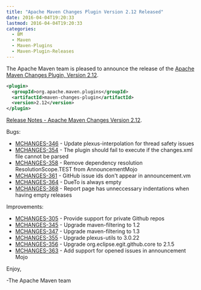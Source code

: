 ```yaml
---
title: "Apache Maven Changes Plugin Version 2.12 Released"
date: 2016-04-04T19:20:33
lastmod: 2016-04-04T19:20:33
categories:
  - BM
  - Maven
  - Maven-Plugins
  - Maven-Plugin-Releases
---
```

The Apache Maven team is pleased to announce the release of the 
[Apache Maven Changes Plugin, Version 2.12](https://maven.apache.org/plugins/maven-changes-plugin).


```xml
<plugin>
  <groupId>org.apache.maven.plugins</groupId>
  <artifactId>maven-changes-plugin</artifactId>
  <version>2.12</version>
</plugin>
```

<!-- more -->

[Release Notes - Apache Maven Changes Version 2.12](https://issues.apache.org/jira/secure/ReleaseNote.jspa?projectId=12317222&version=12330385).

Bugs:

 * [MCHANGES-346](https://issues.apache.org/jira/browse/MCHANGES-346) -  Update plexus-interpolation for thread safety issues
 * [MCHANGES-354](https://issues.apache.org/jira/browse/MCHANGES-354) -  The plugin should fail to execute if the changes.xml file cannot be parsed
 * [MCHANGES-358](https://issues.apache.org/jira/browse/MCHANGES-358) -  Remove dependency resolution ResolutionScope.TEST  from AnnouncementMojo
 * [MCHANGES-361](https://issues.apache.org/jira/browse/MCHANGES-361) -  GitHub issue ids don't appear in announcement.vm
 * [MCHANGES-364](https://issues.apache.org/jira/browse/MCHANGES-364) -  DueTo is always empty
 * [MCHANGES-368](https://issues.apache.org/jira/browse/MCHANGES-368) -  Report page has unneccessary indentations when having empty releases

Improvements:

 * [MCHANGES-305](https://issues.apache.org/jira/browse/MCHANGES-305) -  Provide support for private Github repos
 * [MCHANGES-345](https://issues.apache.org/jira/browse/MCHANGES-345) -  Upgrade maven-filtering to 1.2
 * [MCHANGES-347](https://issues.apache.org/jira/browse/MCHANGES-347) -  Upgrade maven-filtering to 1.3
 * [MCHANGES-355](https://issues.apache.org/jira/browse/MCHANGES-355) -  Upgrade plexus-utils to 3.0.22
 * [MCHANGES-356](https://issues.apache.org/jira/browse/MCHANGES-356) -  Upgrade org.eclipse.egit.github.core to 2.1.5
 * [MCHANGES-363](https://issues.apache.org/jira/browse/MCHANGES-363) -  Add support for opened issues in announcement Mojo


Enjoy,

-The Apache Maven team
